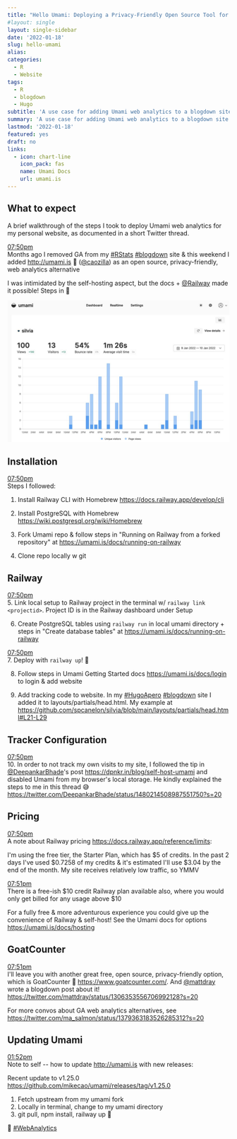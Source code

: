 ```yaml
---
title: "Hello Umami: Deploying a Privacy-Friendly Open Source Tool for Web Analytics"
#layout: single
layout: single-sidebar
date: '2022-01-18'
slug: hello-umami
alias:
categories:
  - R
  - Website
tags:
  - R
  - blogdown
  - Hugo
subtitle: 'A use case for adding Umami web analytics to a blogdown site and deploying using Railway.'
summary: 'A use case for adding Umami web analytics to a blogdown site and deploying using Railway.'
lastmod: '2022-01-18'
featured: yes
draft: no
links:
  - icon: chart-line
    icon_pack: fas
    name: Umami Docs
    url: umami.is
---
```

<script src="{{< blogdown/postref >}}index_files/clipboard-2.0.6/clipboard.min.js"></script>
<link href="{{< blogdown/postref >}}index_files/xaringanExtra-clipboard-0.2.6/xaringanExtra-clipboard.css" rel="stylesheet" />
<script src="{{< blogdown/postref >}}index_files/xaringanExtra-clipboard-0.2.6/xaringanExtra-clipboard.js"></script>
<script>window.xaringanExtraClipboard(null, {"button":"<i class=\"fa fa-clipboard\"><\/i> Copy Code","success":"<i class=\"fa fa-check\" style=\"color: #90BE6D\"><\/i> Copied!","error":"Press Ctrl+C to Copy"})</script>
<link href="{{< blogdown/postref >}}index_files/font-awesome-5.1.0/css/all.css" rel="stylesheet" />
<link href="{{< blogdown/postref >}}index_files/font-awesome-5.1.0/css/v4-shims.css" rel="stylesheet" />



<style type="text/css">
.page-main img {
  box-shadow: 0px 0px 2px 2px rgba( 0, 0, 0, 0.2 );
}

.tweet-timestamp {
  display: block;
  position: relative;
  font-size: 1em;
}
.tweet-timestamp a .tweet-timestamp__text {
  color: var(--text-light);
}
.tweet-timestamp a:hover .tweet-timestamp__text {
  color: var(--text-mild);
}
.tweet-timestamp .tweet-link > i {
	display: inline-block;
	position: absolute;
  left: -1.5em;
  top: 3px;
}
</style>

## What to expect

A brief walkthrough of the steps I took to deploy Umami web analytics for my personal website, as documented in a short Twitter thread.

<!-- Code modified from https://github.com/gadenbuie/garrickadenbuie-com/blob/main/content/blog/2020/setting-up-a-new-macbook-pro/index.Rmarkdown -->














<span class="tweet-timestamp"><a class="tweet-link" href="https://twitter.com/spcanelon/status/1480703744220319750" title="2022-01-11 00:50:57" target="_blank" rel="noopener noreferrer"><span class="tweet-timestamp__text">07:50pm<i class="pl2 fab fa-twitter fa-fw"></i></span></a></span>Months ago I removed GA from my
[#RStats](https://twitter.com/hashtag/RStats)
[#blogdown](https://twitter.com/hashtag/blogdown)
site & this weekend I added <http://umami.is> 🍚
([\@caozilla](https://twitter.com/caozilla)) as an
open source, privacy-friendly, web analytics alternative

I was intimidated by the self-hosting aspect, but the docs +
[\@Railway](https://twitter.com/Railway) made it
possible! Steps in 🧵

![](img/FIx3DDLXMAUdyi1.jpg)



## Installation

<span class="tweet-timestamp"><a class="tweet-link" href="https://twitter.com/spcanelon/status/1480703746728505346" title="2022-01-11 00:50:58" target="_blank" rel="noopener noreferrer"><span class="tweet-timestamp__text">07:50pm<i class="pl2 fab fa-twitter fa-fw"></i></span></a></span>Steps I followed:

1. Install Railway CLI with Homebrew <https://docs.railway.app/develop/cli>

2. Install PostgreSQL with Homebrew <https://wiki.postgresql.org/wiki/Homebrew>

3. Fork Umami repo & follow steps in "Running on Railway from a
forked repository" at <https://umami.is/docs/running-on-railway>

4. Clone repo locally w git



## Railway

<span class="tweet-timestamp"><a class="tweet-link" href="https://twitter.com/spcanelon/status/1480703748586590214" title="2022-01-11 00:50:58" target="_blank" rel="noopener noreferrer"><span class="tweet-timestamp__text">07:50pm<i class="pl2 fab fa-twitter fa-fw"></i></span></a></span>5. Link local setup to Railway project in the terminal w/ `railway
link <projectid>`. Project ID is in the Railway dashboard under
Setup

6. Create PostgreSQL tables using `railway run` in local umami
directory + steps in "Create database tables" at
<https://umami.is/docs/running-on-railway>

<span class="tweet-timestamp"><a class="tweet-link" href="https://twitter.com/spcanelon/status/1480703750247440385" title="2022-01-11 00:50:58" target="_blank" rel="noopener noreferrer"><span class="tweet-timestamp__text">07:50pm<i class="pl2 fab fa-twitter fa-fw"></i></span></a></span>7. Deploy with `railway up`! 🚄

8. Follow steps in Umami Getting Started docs
<https://umami.is/docs/login> to login & add website

9. Add tracking code to website. In my
[#HugoApero](https://twitter.com/hashtag/HugoApero)
[#blogdown](https://twitter.com/hashtag/blogdown)
site I added it to layouts/partials/head.html. My example at
<https://github.com/spcanelon/silvia/blob/main/layouts/partials/head.html#L21-L29>



## Tracker Configuration

<span class="tweet-timestamp"><a class="tweet-link" href="https://twitter.com/spcanelon/status/1480703752017436677" title="2022-01-11 00:50:59" target="_blank" rel="noopener noreferrer"><span class="tweet-timestamp__text">07:50pm<i class="pl2 fab fa-twitter fa-fw"></i></span></a></span>10. In order to not track my own visits to my site, I followed the
tip in
[\@DeepankarBhade](https://twitter.com/DeepankarBhade)'s
post <https://dpnkr.in/blog/self-host-umami> and disabled Umami from my browser's
local storage. He kindly explained the steps to me in this thread 😅
<https://twitter.com/DeepankarBhade/status/1480214508987551750?s=20>



## Pricing

<span class="tweet-timestamp"><a class="tweet-link" href="https://twitter.com/spcanelon/status/1480703754018050048" title="2022-01-11 00:50:59" target="_blank" rel="noopener noreferrer"><span class="tweet-timestamp__text">07:50pm<i class="pl2 fab fa-twitter fa-fw"></i></span></a></span>A note about Railway pricing <https://docs.railway.app/reference/limits>:

I'm using the free tier, the Starter Plan, which has \$5 of credits.
In the past 2 days I've used \$0.7258 of my credits & it's estimated
I'll use \$3.04 by the end of the month. My site receives relatively
low traffic, so YMMV

<span class="tweet-timestamp"><a class="tweet-link" href="https://twitter.com/spcanelon/status/1480703755733635072" title="2022-01-11 00:51:00" target="_blank" rel="noopener noreferrer"><span class="tweet-timestamp__text">07:51pm<i class="pl2 fab fa-twitter fa-fw"></i></span></a></span>There is a free-ish \$10 credit Railway plan available also, where you
would only get billed for any usage above \$10

For a fully free & more adventurous experience you could give up the
convenience of Railway & self-host! See the Umami docs for options
<https://umami.is/docs/hosting>



## GoatCounter

<span class="tweet-timestamp"><a class="tweet-link" href="https://twitter.com/spcanelon/status/1480703757344284672" title="2022-01-11 00:51:00" target="_blank" rel="noopener noreferrer"><span class="tweet-timestamp__text">07:51pm<i class="pl2 fab fa-twitter fa-fw"></i></span></a></span>I'll leave you with another great free, open source, privacy-friendly
option, which is GoatCounter 🐐 <https://www.goatcounter.com/>. And
[\@mattdray](https://twitter.com/mattdray) wrote a
blogdown post about it! <https://twitter.com/mattdray/status/1306353556706992128?s=20>

For more convos about GA web analytics alternatives, see
<https://twitter.com/ma_salmon/status/1379363183526285312?s=20>



## Updating Umami

<span class="tweet-timestamp"><a class="tweet-link" href="https://twitter.com/spcanelon/status/1483512641159147531" title="2022-01-18 18:52:30" target="_blank" rel="noopener noreferrer"><span class="tweet-timestamp__text">01:52pm<i class="pl2 fab fa-twitter fa-fw"></i></span></a></span>Note to self -- how to update <http://umami.is> with new
releases:

Recent update to v1.25.0 <https://github.com/mikecao/umami/releases/tag/v1.25.0>

1. Fetch upstream from my umami fork
2. Locally in terminal, change to my umami directory
3. git pull, npm install, railway up 🚄

🚀
[#WebAnalytics](https://twitter.com/hashtag/WebAnalytics)

